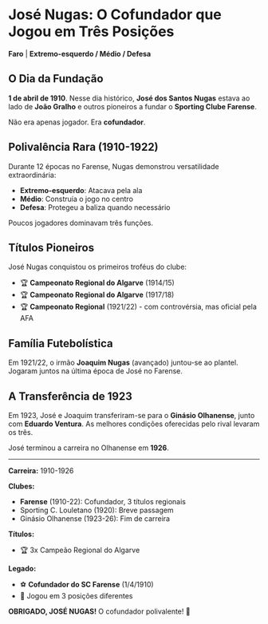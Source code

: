 # José Nugas: O Cofundador que Jogou em Três Posições

**Faro** | **Extremo-esquerdo / Médio / Defesa**

## O Dia da Fundação

**1 de abril de 1910**. Nesse dia histórico, **José dos Santos Nugas** estava ao lado de **João Gralho** e outros pioneiros a fundar o **Sporting Clube Farense**.

Não era apenas jogador. Era **cofundador**.

## Polivalência Rara (1910-1922)

Durante 12 épocas no Farense, Nugas demonstrou versatilidade extraordinária:
- **Extremo-esquerdo**: Atacava pela ala
- **Médio**: Construía o jogo no centro
- **Defesa**: Protegeu a baliza quando necessário

Poucos jogadores dominavam três funções.

## Títulos Pioneiros

José Nugas conquistou os primeiros troféus do clube:
- 🏆 **Campeonato Regional do Algarve** (1914/15)
- 🏆 **Campeonato Regional do Algarve** (1917/18)
- 🏆 **Campeonato Regional** (1921/22) - com controvérsia, mas oficial pela AFA

## Família Futebolística

Em 1921/22, o irmão **Joaquim Nugas** (avançado) juntou-se ao plantel. Jogaram juntos na última época de José no Farense.

## A Transferência de 1923

Em 1923, José e Joaquim transferiram-se para o **Ginásio Olhanense**, junto com **Eduardo Ventura**. As melhores condições oferecidas pelo rival levaram os três.

José terminou a carreira no Olhanense em **1926**.

---

**Carreira:** 1910-1926

**Clubes:**
- **Farense** (1910-22): Cofundador, 3 títulos regionais
- Sporting C. Louletano (1920): Breve passagem
- Ginásio Olhanense (1923-26): Fim de carreira

**Títulos:**
- 🏆 3x Campeão Regional do Algarve

**Legado:**
- ⚽ **Cofundador do SC Farense** (1/4/1910)
- 🔄 Jogou em 3 posições diferentes

**OBRIGADO, JOSÉ NUGAS!** O cofundador polivalente! 🦁
